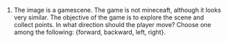 1. The image is a gamescene. The game is not mineceaft, although it looks very similar. The objective of the game is to explore the scene and collect points. In what direction should the player move? Choose one among the following: {forward, backward, left, right}.
